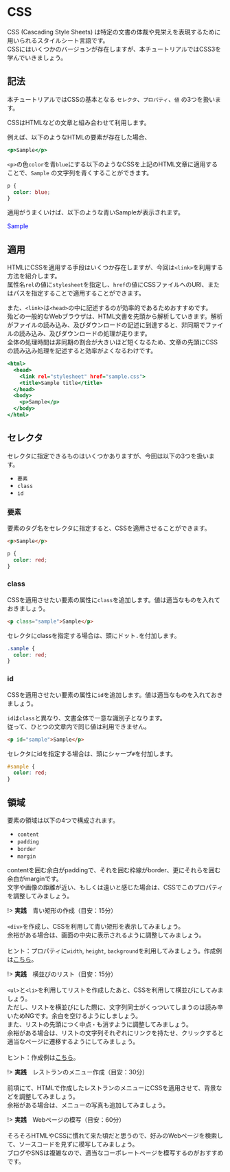 CSS
===

CSS (Cascading Style Sheets) は特定の文書の体裁や見栄えを表現するために用いられるスタイルシート言語です。<br>
CSSにはいくつかのバージョンが存在しますが、本チュートリアルではCSS3を学んでいきましょう。

## 記法

本チュートリアルではCSSの基本となる `セレクタ`、`プロパティ`、`値` の3つを扱います。

<object type="image/svg+xml" data="svg/css.svg"></object>

CSSはHTMLなどの文章と組み合わせて利用します。

例えば、以下のようなHTMLの要素が存在した場合、

```index.html
<p>Sample</p>
```

`<p>`の色`color`を青`blue`にする以下のようなCSSを上記のHTML文章に適用することで、`Sample` の文字列を青くすることができます。

```sample.css
p {
  color: blue;
}
```

適用がうまくいけば、以下のような青いSampleが表示されます。

<p style="color: blue;">Sample</p>


## 適用

HTMLにCSSを適用する手段はいくつか存在しますが、今回は`<link>`を利用する方法を紹介します。<br>
属性名`rel`の値に`stylesheet`を指定し、`href`の値にCSSファイルへのURI、またはパスを指定することで適用することができます。

また、`<link>`は`<head>`の中に記述するのが効率的であるためおすすめです。<br>
殆どの一般的なWebブラウザは、HTML文書を先頭から解析していきます。解析がファイルの読み込み、及びダウンロードの記述に到達すると、非同期でファイルの読み込み、及びダウンロードの処理が走ります。<br>
全体の処理時間は非同期の割合が大きいほど短くなるため、文章の先頭にCSSの読み込み処理を記述すると効率がよくなるわけです。

```index.html
<html>
  <head>
    <link rel="stylesheet" href="sample.css">
    <title>Sample title</title>
  </head>
  <body>
    <p>Sample</p>
  </body>
</html>
```


## セレクタ

セレクタに指定できるものはいくつかありますが、今回は以下の3つを扱います。

* `要素`
* `class`
* `id`

### 要素

要素のタグ名をセレクタに指定すると、CSSを適用させることができます。

```html
<p>Sample</p>
```

```css
p {
  color: red;
}
```


### class

CSSを適用させたい要素の属性に`class`を追加します。値は適当なものを入れておきましょう。

```html
<p class="sample">Sample</p>
```

セレクタにclassを指定する場合は、頭にドット`.`を付加します。

```css
.sample {
  color: red;
}
```

### id

CSSを適用させたい要素の属性に`id`を追加します。値は適当なものを入れておきましょう。

`id`は`class`と異なり、文書全体で一意な識別子となります。<br>
従って、ひとつの文章内で同じ値は利用できません。

```html
<p id="sample">Sample</p>
```

セレクタにidを指定する場合は、頭にシャープ`#`を付加します。

```css
#sample {
  color: red;
}
```

## 領域

要素の領域は以下の4つで構成されます。

* `content`
* `padding`
* `border`
* `margin`

contentを囲む余白がpaddingで、それを囲む枠線がborder、更にそれらを囲む余白がmarginです。<br>
文字や画像の距離が近い、もしくは遠いと感じた場合は、CSSでこのプロパティを調整してみましょう。

<object type="image/svg+xml" data="svg/css_space.svg"></object>


!> **実践**　青い矩形の作成（目安：15分）<br><br>
`<div>`を作成し、CSSを利用して青い矩形を表示してみましょう。<br>
余裕がある場合は、画面の中央に表示されるように調整してみましょう。<br><br>
ヒント：プロパティに`width`, `height`, `background`を利用してみましょう。作成例は<a href="sample\css_blue_square\index.html" target="_blank">こちら</a>。

!> **実践**　横並びのリスト（目安：15分）<br><br>
`<ul>`と`<li>`を利用してリストを作成したあと、CSSを利用して横並びにしてみましょう。<br>
ただし、リストを横並びにした際に、文字列同士がくっついてしまうのは読み辛いためNGです。余白を空けるようにしましょう。<br>
また、リストの先頭につく中点`・`も消すように調整してみましょう。<br>
余裕がある場合は、リストの文字列それぞれにリンクを持たせ、クリックすると適当なページに遷移するようにしてみましょう。<br><br>
ヒント：作成例は<a href="sample\css_side_by_side_list\index.html" target="_blank">こちら</a>。

!> **実践**　レストランのメニュー作成（目安：30分）<br><br>
前項にて、HTMLで作成したレストランのメニューにCSSを適用させて、背景などを調整してみましょう。<br>
余裕がある場合は、メニューの写真も追加してみましょう。

!> **実践**　Webページの模写（目安：60分）<br><br>
そろそろHTMLやCSSに慣れて来た頃だと思うので、好みのWebページを検索して、ソースコードを見ずに模写してみましょう。<br>
ブログやSNSは複雑なので、適当なコーポレートページを模写するのがおすすめです。
